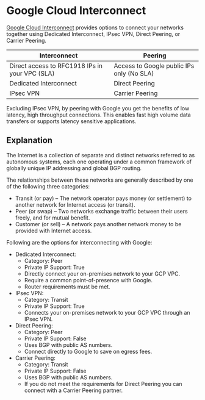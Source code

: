 # Google Cloud Interconnect

[Google Cloud Interconnect](https://cloud.google.com/interconnect/) provides options to connect your networks together using Dedicated Interconnect, IPsec VPN, Direct Peering, or Carrier Peering.

| Interconnect                                   | Peering                                   |
|------------------------------------------------|-------------------------------------------|
| Direct access to RFC1918 IPs in your VPC (SLA) | Access to Google public IPs only (No SLA) |
| Dedicated Interconnect                         | Direct Peering                            |
| IPsec VPN                                      | Carrier Peering                           |

Excluding IPsec VPN, by peering with Google you get the benefits of low latency, high throughput connections. This enables fast high volume data transfers or supports latency sensitive applications.

## Explanation

The Internet is a collection of separate and distinct networks referred to as autonomous systems, each one operating under a common framework of globally unique IP addressing and global BGP routing.

The relationships between these networks are generally described by one of the following three categories:

* Transit (or pay) – The network operator pays money (or settlement) to another network for Internet access (or transit).
* Peer (or swap) – Two networks exchange traffic between their users freely, and for mutual benefit.
* Customer (or sell) – A network pays another network money to be provided with Internet access.

Following are the options for interconnecting with Google:

* Dedicated Interconnect:
  * Category: Peer
  * Private IP Support: True
  * Directly connect your on-premises network to your GCP VPC.
  * Require a common point-of-presence with Google.
  * Router requirements must be met.
* IPsec VPN:
  * Category: Transit
  * Private IP Support: True
  * Connects your on-premises network to your GCP VPC through an IPsec VPN.
* Direct Peering:
  * Category: Peer
  * Private IP Support: False
  * Uses BGP with public AS numbers.
  * Connect directly to Google to save on egress fees.
* Carrier Peering:
  * Category: Transit
  * Private IP Support: False
  * Uses BGP with public AS numbers.
  * If you do not meet the requirements for Direct Peering you can connect with a Carrier Peering partner.
